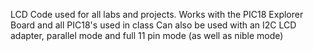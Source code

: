 LCD Code used for all labs and projects.
Works with the PIC18 Explorer Board and all PIC18's used in class
Can also be used with an I2C LCD adapter, parallel mode and full 11 pin mode (as well as nible mode)
